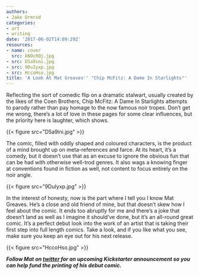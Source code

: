 ```yaml
---
authors:
- Jake Ormrod
categories:
- art
- writing
date: '2017-06-02T14:09:29Z'
resources:
- name: cover
  src: kN9cRQj.jpg
- src: D5a9ini.jpg
- src: 9DuIyxp.jpg
- src: HccoHso.jpg
title: 'A Look At Mat Greaves'' "Chip McFitz: A Dame In Starlights"'
---
```

Reflecting the sort of comedic flip on a dramatic stalwart, usually created by the likes of the Coen Brothers, Chip McFitz: A Dame In Starlights attempts to parody rather than pay homage to the now famous noir tropes. Don’t get me wrong, there’s a lot of love in these pages for some clear influences, but the priority here is laughter, which shows.

{{< figure src="D5a9ini.jpg" >}}

The comic, filled with oddly shaped and coloured characters, is the product of a mind brought up on meta-references and farce. At its heart, it’s a comedy, but it doesn’t use that as an excuse to ignore the obvious fun that can be had with otherwise well-trod genres. It also wags a knowing finger at conventions found in fiction as well, not content to focus entirely on the noir angle.

{{< figure src="9DuIyxp.jpg" >}}

In the interest of honesty, now is the part where I tell you I know Mat Greaves. He’s a close and old friend of mine, but that doesn’t skew how I feel about the comic. It ends too abruptly for me and there’s a joke that doesn’t land as well as I imagine it should’ve done, but it’s an all-round great comic. It’s a perfect debut look into the work of an artist that is taking their first step into full length comics. Take a look, and if you like what you see, make sure you keep an eye out for his next release.

{{< figure src="HccoHso.jpg" >}}

**_Follow Mat on [twitter](https://twitter.com/matgreaves "") for an upcoming Kickstarter announcement so you can help fund the printing of his debut comic._**